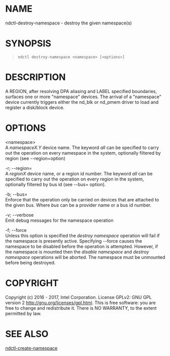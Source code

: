 NAME
====

ndctl-destroy-namespace - destroy the given namespace(s)

SYNOPSIS
========

>     ndctl destroy-namespace <namespace> [<options>]

DESCRIPTION
===========

A REGION, after resolving DPA aliasing and LABEL specified boundaries, surfaces one or more "namespace" devices. The arrival of a "namespace" device currently triggers either the nd\_blk or nd\_pmem driver to load and register a disk/block device.

OPTIONS
=======

&lt;namespace&gt;  
A *namespaceX.Y* device name. The keyword *all* can be specified to carry out the operation on every namespace in the system, optionally filtered by region (see --region=option)

-r; --region=  
A *regionX* device name, or a region id number. The keyword *all* can be specified to carry out the operation on every region in the system, optionally filtered by bus id (see --bus= option).

-b; --bus=  
Enforce that the operation only be carried on devices that are attached to the given bus. Where *bus* can be a provider name or a bus id number.

-v; --verbose  
Emit debug messages for the namespace operation

-f; --force  
Unless this option is specified the *destroy namespace* operation will fail if the namespace is presently active. Specifying --force causes the namespace to be disabled before the operation is attempted. However, if the namespace is mounted then the *disable namespace* and *destroy namespace* operations will be aborted. The namespace must be unmounted before being destroyed.

COPYRIGHT
=========

Copyright (c) 2016 - 2017, Intel Corporation. License GPLv2: GNU GPL version 2 <http://gnu.org/licenses/gpl.html>. This is free software: you are free to change and redistribute it. There is NO WARRANTY, to the extent permitted by law.

SEE ALSO
========

[ndctl-create-namespace](ndctl-create-namespace.md)
